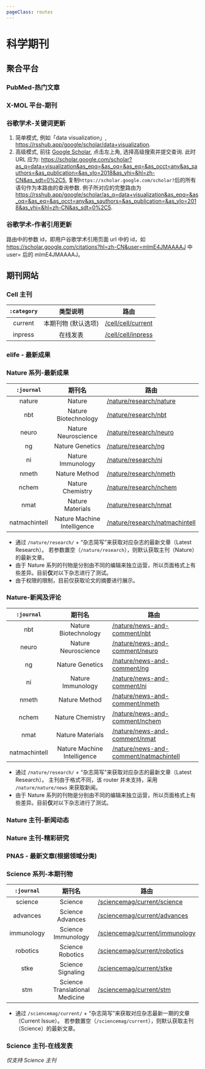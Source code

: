 ```yaml
---
pageClass: routes
---
```


# 科学期刊

## 聚合平台

### PubMed-热门文章

<Route author="yech1990" example="/journals/pubmed/trending" path="/pubmed/trending" />

### X-MOL 平台-期刊

<Route author="cssxsh" example="/journals/x-mol/paper/0/9" path="/x-mol/paper/:type/:magazine" :paramsDesc="['类别','机构，两个参数都可从期刊URL获取。']" />

### 谷歌学术-关键词更新

<Route author="HenryQW" example="/google/scholar/data+visualization" path="/google/scholar/:query" :paramsDesc="['查询语句, 支持「简单」和「高级」两种模式:']" anticrawler="1">

1. 简单模式, 例如「data visualization」, <https://rsshub.app/google/scholar/data+visualization>.
2. 高级模式, 前往 [Google Scholar](https://scholar.google.com/schhp?hl=zh-cn&as_sdt=0,5), 点击左上角, 选择高级搜索并提交查询. 此时 URL 应为: <https://scholar.google.com/scholar?as_q=data+visualization&as_epq=&as_oq=&as_eq=&as_occt=any&as_sauthors=&as_publication=&as_ylo=2018&as_yhi=&hl=zh-CN&as_sdt=0%2C5>, 复制`https://scholar.google.com/scholar?`后的所有语句作为本路由的查询参数. 例子所对应的完整路由为<https://rsshub.app/google/scholar/as_q=data+visualization&as_epq=&as_oq=&as_eq=&as_occt=any&as_sauthors=&as_publication=&as_ylo=2018&as_yhi=&hl=zh-CN&as_sdt=0%2C5>.

</Route>

### 谷歌学术-作者引用更新

<Route author="KellyHwong" example="/google/citations/mlmE4JMAAAAJ" path="/google/citations/:id" anticrawler="1">

路由中的参数 id，即用户谷歌学术引用页面 url 中的 id，如 https://scholar.google.com/citations?hl=zh-CN&user=mlmE4JMAAAAJ 中 user= 后的 mlmE4JMAAAAJ。

</Route>

## 期刊网站

### Cell 主刊

<Route author="yech1990" example="/journals/cell/cell/current" path="/cell/cell/:category" />

| `:category` |      类型说明       | 路由                                     |
| :---------: | :-----------------: | ---------------------------------------- |
|   current   | 本期刊物 (默认选项) | [/cell/cell/current](/cell/cell/current) |
|   inpress   |      在线发表       | [/cell/cell/inpress](/cell/cell/inpress) |

</Route>

### elife - 最新成果

<Route author="emdoe HenryQW" example="/elife/cell-biology" path="/journals/elife/:subject" :paramsDesc="['方向名称', '请在主页获取。`latest` 则为全部。']" />

### Nature 系列-最新成果

<Route author="yech1990" example="/nature/research/ng" path="/journals/nature/research/:journal" :paramsDesc="['期刊名简写']" />

|  `:journal`   |           期刊名            | 路由                                                             |
| :-----------: | :-------------------------: | ---------------------------------------------------------------- |
|    nature     |           Nature            | [/nature/research/nature](/nature/research/nature)               |
|      nbt      |    Nature Biotechnology     | [/nature/research/nbt](/nature/research/nbt)                     |
|     neuro     |     Nature Neuroscience     | [/nature/research/neuro](/nature/research/neuro)                 |
|      ng       |       Nature Genetics       | [/nature/research/ng](/nature/research/ng)                       |
|      ni       |      Nature Immunology      | [/nature/research/ni](/nature/research/ni)                       |
|     nmeth     |        Nature Method        | [/nature/research/nmeth](/nature/research/nmeth)                 |
|     nchem     |      Nature Chemistry       | [/nature/research/nchem](/nature/research/nchem)                 |
|     nmat      |      Nature Materials       | [/nature/research/nmat](/nature/research/nmat)                   |
| natmachintell | Nature Machine Intelligence | [/nature/research/natmachintell](/nature/research/natmachintell) |

-   通过 `/nature/research/` + “杂志简写”来获取对应杂志的最新文章（Latest Research）。
    若参数置空（`/nature/research`），则默认获取主刊（Nature）的最新文章。
-   由于 Nature 系列的刊物是分别由不同的编辑来独立运营，所以页面格式上有些差异。目前**仅**对以下杂志进行了测试。
-   由于权限的限制，目前仅获取论文的摘要进行展示。

</Route>

### Nature-新闻及评论

<Route author="yech1990" example="/nature/news-and-comment/ng" path="/journals/nature/news-and-comment/:journal" :paramsDesc="['期刊名简写']" />

|  `:journal`   |           期刊名            | 路由                                                                             |
| :-----------: | :-------------------------: | -------------------------------------------------------------------------------- |
|      nbt      |    Nature Biotechnology     | [/nature/news-and-comment/nbt](/nature/news-and-comment/nbt)                     |
|     neuro     |     Nature Neuroscience     | [/nature/news-and-comment/neuro](/nature/news-and-comment/neuro)                 |
|      ng       |       Nature Genetics       | [/nature/news-and-comment/ng](/nature/news-and-comment/ng)                       |
|      ni       |      Nature Immunology      | [/nature/news-and-comment/ni](/nature/news-and-comment/ni)                       |
|     nmeth     |        Nature Method        | [/nature/news-and-comment/nmeth](/nature/news-and-comment/nmeth)                 |
|     nchem     |      Nature Chemistry       | [/nature/news-and-comment/nchem](/nature/news-and-comment/nchem)                 |
|     nmat      |      Nature Materials       | [/nature/news-and-comment/nmat](/nature/news-and-comment/nmat)                   |
| natmachintell | Nature Machine Intelligence | [/nature/news-and-comment/natmachintell](/nature/news-and-comment/natmachintell) |

-   通过 `/nature/research/` + “杂志简写”来获取对应杂志的最新文章（Latest Research）。
    主刊由于格式不同，该 router 并未支持，采用 `/nature/nature/news` 来获取新闻。
-   由于 Nature 系列的刊物是分别由不同的编辑来独立运营，所以页面格式上有些差异。目前**仅**对以下杂志进行了测试。

</Route>

### Nature 主刊-新闻动态

<Route author="yech1990" example="/nature/nature/news" path="/journals/nature/nature/news" />

### Nature 主刊-精彩研究

<Route author="yech1990" example="/nature/nature/highlight" path="/journals/nature/nature/highlight" />

### PNAS - 最新文章(根据领域分类)

<Route author="emdoe HenryQW" example="/pnas/Applied Mathematics" path="/journals/pnas/:topic" :paramsDesc="['领域名称'，'可从 pnas.org 获得。`latest` 则为全部。']" />

### Science 系列-本期刊物

<Route author="yech1990" example="/sciencemag/current/science" path="/journals/nature/research/:journal" :paramsDesc="['期刊名简写']" />

| `:journal` |             期刊名             | 路由                                                             |
| :--------: | :----------------------------: | ---------------------------------------------------------------- |
|  science   |            Science             | [/sciencemag/current/science](/sciencemag/current/science)       |
|  advances  |        Science Advances        | [/sciencemag/current/advances](/sciencemag/current/advances)     |
| immunology |       Science Immunology       | [/sciencemag/current/immunology](/sciencemag/current/immunology) |
|  robotics  |        Science Robotics        | [/sciencemag/current/robotics](/sciencemag/current/robotics)     |
|    stke    |       Science Signaling        | [/sciencemag/current/stke](/sciencemag/current/stke)             |
|    stm     | Science Translational Medicine | [/sciencemag/current/stm](/sciencemag/current/stm)               |

-   通过 `/sciencemag/current/` + “杂志简写”来获取对应杂志最新一期的文章（Current Issue）。
    若参数置空（`/sciencemag/current`），则默认获取主刊（Science）的最新文章。

</Route>

### Science 主刊-在线发表

<Route author="yech1990" example="/sciencemag/early/science" path="/journals/sciencemag/early/science" />

_仅支持 Science 主刊_

</Route>
